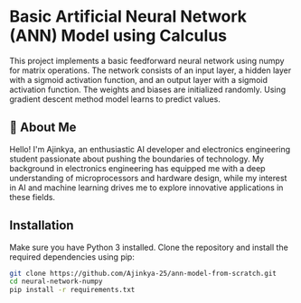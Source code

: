 
# Basic Artificial Neural Network (ANN) Model using Calculus

This project implements a basic feedforward neural network using numpy for matrix operations. The network consists of an input layer, a hidden layer with a sigmoid activation function, and an output layer with a sigmoid activation function. The weights and biases are initialized randomly.
Using gradient descent method model learns to predict values.



## 🚀 About Me
Hello! I'm Ajinkya, an enthusiastic AI developer and electronics engineering student passionate about pushing the boundaries of technology. My background in electronics engineering has equipped me with a deep understanding of microprocessors and hardware design, while my interest in AI and machine learning drives me to explore innovative applications in these fields.

## Installation

Make sure you have Python 3 installed. Clone the repository and install the required dependencies using pip:

```bash
git clone https://github.com/Ajinkya-25/ann-model-from-scratch.git
cd neural-network-numpy
pip install -r requirements.txt
```
    